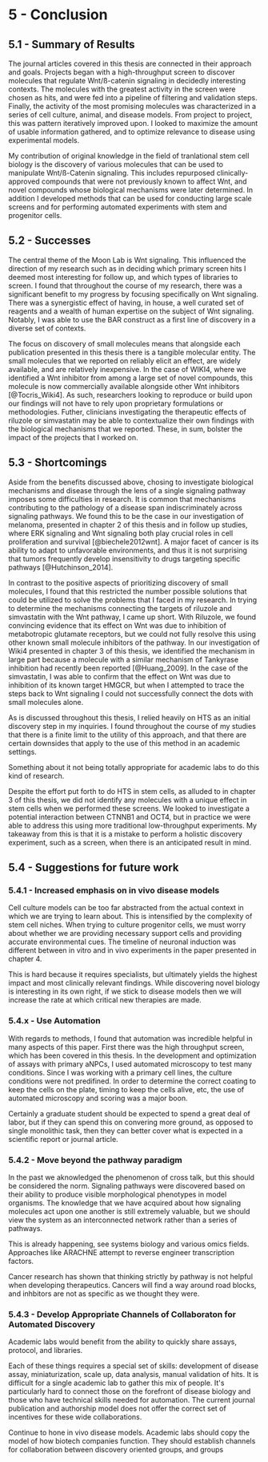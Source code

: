 
# 5 - Conclusion

## 5.1 - Summary of Results

The journal articles covered in this thesis are connected in their approach and goals. Projects began with a high-throughput screen to discover molecules that regulate Wnt/ß-catenin signaling in decidedly interesting contexts. The molecules with the greatest activity in the screen were chosen as hits, and were fed into a pipeline of filtering and validation steps. Finally, the activity of the most promising molecules was characterized in a series of cell culture, animal, and disease models. From project to project, this was pattern iteratively improved upon. I looked to maximize the amount of usable information gathered, and to optimize relevance to disease using experimental models.

My contribution of original knowledge in the field of tranlational stem cell biology is the discovery of various molecules that can be used to manipulate Wnt/ß-Catenin signaling. This includes repurposed clinically-approved compounds that were not previously known to affect Wnt, and novel compounds whose biological mechanisms were later determined. In addition I developed methods that can be used for conducting large scale screens and for performing automated experiments with stem and progenitor cells.

## 5.2 - Successes 

The central theme of the Moon Lab is Wnt signaling. This influenced the direction of my research such as in deciding which primary screen hits I deemed most interesting for follow up, and which types of libraries to screen. I found that throughout the course of my research, there was a significant benefit to my progress by focusing specifically on Wnt signaling. There was a synergistic effect of having, in house, a well curated set of reagents and a wealth of human expertise on the subject of Wnt signaling. Notably, I was able to use the BAR construct as a first line of discovery in a diverse set of contexts. 

The focus on discovery of small molecules means that alongside each publication presented in this thesis there is a tangible molecular entity. The small molecules that we reported on reliably elicit an effect, are widely available, and are relatively inexpensive. In the case of WIKI4, where we identified a Wnt inhibitor from among a large set of novel compounds, this molecule is now commercially available alongside other Wnt inhibitors [@Tocris_Wiki4]. As such, researchers looking to reproduce or build upon our findings will not have to rely upon proprietary formulations or methodologies. Futher, clinicians investigating the therapeutic effects of riluzole or simvastatin may be able to contextualize their own findings with the biological mechanisms that we reported. These, in sum, bolster the impact of the projects that I worked on.

## 5.3  - Shortcomings

Aside from the benefits discussed above, chosing to investigate biological mechanisms and disease through the lens of a single signaling pathway imposes some difficulties in research. It is common that mechanisms contributing to the pathology of a disease span indiscriminately across signaling pathways. We found this to be the case in our investigation of melanoma, presented in chapter 2 of this thesis and in follow up studies, where ERK signaling and Wnt signaling both play crucial roles in cell proliferation and survival [@biechele2012wnt]. A major facet of cancer is its ability to adapt to unfavorable environments, and thus it is not surprising that tumors frequently develop insensitivity to drugs targeting specific pathways [@Hutchinson_2014].

In contrast to the positive aspects of prioritizing discovery of small molecules, I found that this restricted the number possible solutions that could be utilized to solve the problems that I faced in my research. In trying to determine the mechanisms connecting the targets of riluzole and simvastatin with the Wnt pathway, I came up short. With Riluzole, we found convincing evidence that its effect on Wnt was due to inhibition of metabotropic glutamate receptors, but we could not fully resolve this using other known small molecule inhibitors of the pathway. In our investigation of Wiki4 presented in chapter 3 of this thesis, we identified the mechanism in large part because a molecule with a similar mechanism of Tankyrase inhibition had recently been reported [@Huang_2009]. In the case of the simvastatin, I was able to confirm that the effect on Wnt was due to inhibition of its known target HMGCR, but when I attempted to trace the steps back to Wnt signaling I could not successfully connect the dots with small molecules alone.

As is discussed throughout this thesis, I relied heavily on HTS as an initial discovery step in my inquiries. I found throughout the course of my studies that there is a finite limit to the utility of this approach, and that there are certain downsides that apply to the use of this method in an academic settings. 

Something about it not being totally appropriate for academic labs to do this kind of research.

Despite the effort put forth to do HTS in stem cells, as alluded to in chapter 3 of this thesis, we did not identify any molecules with a unique effect in stem cells when we performed these screens. We looked to investigate a potential interaction between CTNNB1 and OCT4, but in practice we were able to address this using more traditional low-throughput experiments. My takeaway from this is that it is a mistake to perform a holistic discovery experiment, such as a screen, when there is an anticipated result in mind.

## 5.4 - Suggestions for future work

### 5.4.1 - Increased emphasis on in vivo disease models

Cell culture models can be too far abstracted from the actual context in which we are trying to learn about. This is intensified by the complexity of stem cell niches. When trying to culture progenitor cells, we must worry about whether we are providing necessary support cells and providing accurate environmental cues. The timeline of neuronal induction was different between in vitro and in vivo experiments in the paper presented in chapter 4.

This is hard because it requires specialists, but ultimately yields the highest impact and most clinically relevant findings. While discovering novel biology is interesting in its own right, if we stick to disease models then we will increase the rate at which critical new therapies are made.

### 5.4.x - Use Automation

With regards to methods, I found that automation was incredible helpful in many aspects of this paper. First there was the high throughput screen, which has been covered in this thesis. In the development and optimization of assays with primary aNPCs, I used automated microscopy to test many conditions. Since I was working with a primary cell lines, the culture conditions were not predifined. In order to determine the correct coating to keep the cells on the plate, timing to keep the cells alive, etc, the use of automated microscopy and scoring was a major boon.

Certainly a graduate student should be expected to spend a great deal of labor, but if they can spend this on convering more ground, as opposed to single monolithic task, then they can better cover what is expected in a scientific report or journal article. 

### 5.4.2 - Move beyond the pathway paradigm

In the past we aknowledged the phenomenon of cross talk, but this should be considered the norm. Signaling pathways were discovered based on their ability to produce visible morphological phenotypes in model organisms. The knowledge that we have acquired about how signaling molecules act upon one another is still extremely valuable, but we should view the system as an interconnected network rather than a series of pathways.

This is already happening, see systems biology and various omics fields. Approaches like ARACHNE attempt to reverse engineer transcription factors.

Cancer research has shown that thinking strictly by pathway is not helpful when developing therapeutics. Cancers will find a way around road blocks, and inhbitors are not as specific as we thought they were.

### 5.4.3 - Develop Appropriate Channels of Collaboraton for Automated Discovery

Academic labs would benefit from the ability to quickly share assays, protocol, and libraries.

Each of these things requires a special set of skills: development of disease assay, miniaturization, scale up, data analysis, manual validation of hits. It is difficult for a single academic lab to gather this mix of people. It's particularly hard to connect those on the forefront of disease biology and those who have technical skills needed for automation. The current journal publication and authorship model does not offer the correct set of incentives for these wide collaborations.

Continue to hone in vivo disease models. Academic labs should copy the model of how biotech companies function. They should establish channels for collaboration between discovery oriented groups, and groups 
